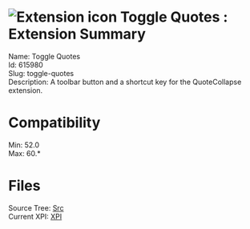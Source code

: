 # ![Extension icon](https://addons.thunderbird.net/user-media/addon_icons/615/615980-64.png?modified=1566403851) Toggle Quotes : Extension Summary

Name: Toggle Quotes  
Id: 615980  
Slug: toggle-quotes  
Description: A toolbar button and a shortcut key for the QuoteCollapse extension.
  

# Compatibility
Min: 52.0  
Max: 60.*  

# Files

Source Tree: [Src](C:/Dev/Thunderbird/ThunderKdB/xall/x60/615980-toggle-quotes/src)  
Current XPI: [XPI](C:/Dev/Thunderbird/ThunderKdB/xall/x60/615980-toggle-quotes/xpi)  



